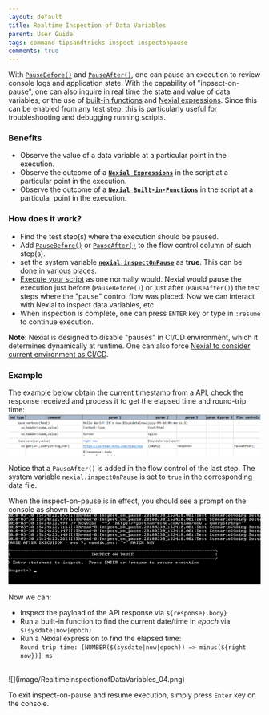 ```yaml
---
layout: default
title: Realtime Inspection of Data Variables
parent: User Guide
tags: command tipsandtricks inspect inspectonpause
comments: true
---
```



With [`PauseBefore()`](../flowcontrols/index#pausebefore()--pauseafter()) and 
[`PauseAfter()`](../flowcontrols/index#pausebefore()--pauseafter()), one can pause an execution to review 
console logs and application state.  With the capability of "inpsect-on-pause", one can also inquire in real time
the state and value of data variables, or the use of [built-in functions](../functions) and 
[Nexial expressions](../expressions).  Since this can be enabled from any test step, this is particularly useful 
for troubleshooting and debugging running scripts.


### Benefits
- Observe the value of a data variable at a particular point in the execution.
- Observe the outcome of a **[`Nexial Expressions`](../expressions/index)** in the script at a particular point in the 
  execution.
- Observe the outcome of a **[`Nexial Built-in-Functions`](../functions/index.html)** in the script at a particular 
  point in the execution.


### How does it work?
- Find the test step(s) where the execution should be paused.
- Add [`PauseBefore()`](../flowcontrols/index#pausebefore()--pauseafter()) or 
  [`PauseAfter()`](../flowcontrols/index#pausebefore()--pauseafter()) to the flow control column of such step(s).
- set the system variable **[`nexial.inspectOnPause`](../systemvars/index#nexial.inspectOnPause)** as **true**. This
  can be done in [various places](../userguide/DataManagement).
- [Execute your script](../userguide/BatchFiles#nexialcmd--nexialsh) as one normally would. Nexial would pause the
  execution just before (`PauseBefore()`) or just after (`PauseAfter()`) the test steps where the "pause" control 
  flow was placed.  Now we can interact with Nexial to inspect data variables, etc.
- When inspection is complete, one can press `ENTER` key or type in `:resume` to continue execution.

**Note**: Nexial is designed to disable "pauses" in CI/CD environment, which it determines dynamically at runtime. One
can also force [Nexial to consider current environment as CI/CD](../userguide/ExecutingNexialInCICD). 


### Example
The example below obtain the current timestamp from a API, check the response received and process it to get the 
elapsed time and round-trip time:<br/>
![](image/RealtimeInspectionofDataVariables_01.png)

Notice that a `PauseAfter()` is added in the flow control of the last step.  The system variable 
`nexial.inspectOnPause` is set to `true` in the corresponding data file.

When the inspect-on-pause is in effect, you should see a prompt on the console as shown below:<br/>
![](image/RealtimeInspectionofDataVariables_02.png)

Now we can:
- Inspect the payload of the API response via `${response}.body}`
- Run a built-in function to find the current date/time in _epoch_ via `$(sysdate|now|epoch)`
- Run a Nexial expression to find the elapsed time: <br/>
  `Round trip time: [NUMBER($(sysdate|now|epoch)) => minus(${right now})] ms`
<br/>
  ![](image/RealtimeInspectionofDataVariables_04.png)

To exit inspect-on-pause and resume execution, simply press `Enter` key on the console.

